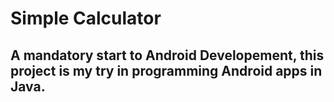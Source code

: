 # Simple Calculator

## A mandatory start to Android Developement, this project is my try in programming Android apps in Java.
